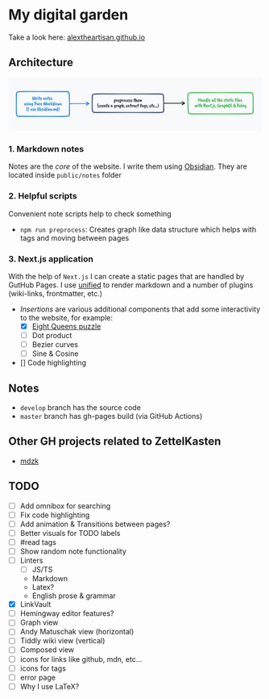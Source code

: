 # My digital garden

Take a look here: [alextheartisan.github.io](https://alextheartisan.github.io)

## Architecture

![](src/modules//core/docs/architecture.png)

### 1. Markdown notes

Notes are the _core_ of the website. I write them using [Obsidian](https://obsidian.md/). They are located inside `public/notes` folder

### 2. Helpful scripts

Convenient note scripts help to check something

- `npm run preprocess`: Creates graph like data structure which helps with tags and moving between pages

### 3. Next.js application

With the help of `Next.js` I can create a static pages that are handled by GutHub Pages.
I use [unified](https://github.com/unifiedjs/unified) to render markdown and a number of plugins (wiki-links, frontmatter, etc.)

- _Insertions_ are various additional components that add some interactivity to the website, for example:
  - [x] [Eight Queens puzzle](https://alextheartisan.github.io/?id=Backtracking%20search)
  - [ ] Dot product
  - [ ] Bezier curves
  - [ ] Sine & Cosine
- [] Code highlighting

## Notes

- `develop` branch has the source code
- `master` branch has gh-pages build (via GitHub Actions)

## Other GH projects related to ZettelKasten

- [mdzk](https://github.com/mdzk-rs/mdzk)

## TODO

- [ ] Add omnibox for searching
- [ ] Fix code highlighting
- [ ] Add animation & Transitions between pages?
- [ ] Better visuals for TODO labels
- [ ] #read tags
- [ ] Show random note functionality
- [ ] Linters
  - [ ] JS/TS
  - Markdown
  - Latex?
  - English prose & grammar
- [x] LinkVault
- [ ] Hemingway editor features?
- [ ] Graph view
- [ ] Andy Matuschak view (horizontal)
- [ ] Tiddly wiki view (vertical)
- [ ] Composed view
- [ ] icons for links like github, mdn, etc...
- [ ] icons for tags
- [ ] error page
- [ ] Why I use LaTeX?
